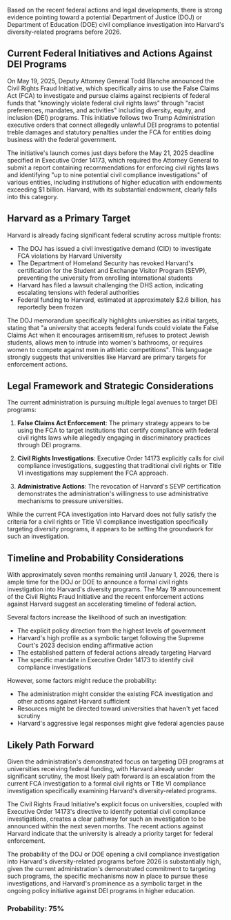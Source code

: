 Based on the recent federal actions and legal developments, there is strong evidence pointing toward a potential Department of Justice (DOJ) or Department of Education (DOE) civil compliance investigation into Harvard's diversity-related programs before 2026.

## Current Federal Initiatives and Actions Against DEI Programs

On May 19, 2025, Deputy Attorney General Todd Blanche announced the Civil Rights Fraud Initiative, which specifically aims to use the False Claims Act (FCA) to investigate and pursue claims against recipients of federal funds that "knowingly violate federal civil rights laws" through "racist preferences, mandates, and activities" including diversity, equity, and inclusion (DEI) programs. This initiative follows two Trump Administration executive orders that connect allegedly unlawful DEI programs to potential treble damages and statutory penalties under the FCA for entities doing business with the federal government.

The initiative's launch comes just days before the May 21, 2025 deadline specified in Executive Order 14173, which required the Attorney General to submit a report containing recommendations for enforcing civil rights laws and identifying "up to nine potential civil compliance investigations" of various entities, including institutions of higher education with endowments exceeding $1 billion. Harvard, with its substantial endowment, clearly falls into this category.

## Harvard as a Primary Target

Harvard is already facing significant federal scrutiny across multiple fronts:

- The DOJ has issued a civil investigative demand (CID) to investigate FCA violations by Harvard University
- The Department of Homeland Security has revoked Harvard's certification for the Student and Exchange Visitor Program (SEVP), preventing the university from enrolling international students
- Harvard has filed a lawsuit challenging the DHS action, indicating escalating tensions with federal authorities
- Federal funding to Harvard, estimated at approximately $2.6 billion, has reportedly been frozen

The DOJ memorandum specifically highlights universities as initial targets, stating that "a university that accepts federal funds could violate the False Claims Act when it encourages antisemitism, refuses to protect Jewish students, allows men to intrude into women's bathrooms, or requires women to compete against men in athletic competitions". This language strongly suggests that universities like Harvard are primary targets for enforcement actions.

## Legal Framework and Strategic Considerations

The current administration is pursuing multiple legal avenues to target DEI programs:

1. **False Claims Act Enforcement**: The primary strategy appears to be using the FCA to target institutions that certify compliance with federal civil rights laws while allegedly engaging in discriminatory practices through DEI programs.

2. **Civil Rights Investigations**: Executive Order 14173 explicitly calls for civil compliance investigations, suggesting that traditional civil rights or Title VI investigations may supplement the FCA approach.

3. **Administrative Actions**: The revocation of Harvard's SEVP certification demonstrates the administration's willingness to use administrative mechanisms to pressure universities.

While the current FCA investigation into Harvard does not fully satisfy the criteria for a civil rights or Title VI compliance investigation specifically targeting diversity programs, it appears to be setting the groundwork for such an investigation.

## Timeline and Probability Considerations

With approximately seven months remaining until January 1, 2026, there is ample time for the DOJ or DOE to announce a formal civil rights investigation into Harvard's diversity programs. The May 19 announcement of the Civil Rights Fraud Initiative and the recent enforcement actions against Harvard suggest an accelerating timeline of federal action.

Several factors increase the likelihood of such an investigation:

- The explicit policy direction from the highest levels of government
- Harvard's high profile as a symbolic target following the Supreme Court's 2023 decision ending affirmative action
- The established pattern of federal actions already targeting Harvard
- The specific mandate in Executive Order 14173 to identify civil compliance investigations

However, some factors might reduce the probability:

- The administration might consider the existing FCA investigation and other actions against Harvard sufficient
- Resources might be directed toward universities that haven't yet faced scrutiny
- Harvard's aggressive legal responses might give federal agencies pause

## Likely Path Forward

Given the administration's demonstrated focus on targeting DEI programs at universities receiving federal funding, with Harvard already under significant scrutiny, the most likely path forward is an escalation from the current FCA investigation to a formal civil rights or Title VI compliance investigation specifically examining Harvard's diversity-related programs.

The Civil Rights Fraud Initiative's explicit focus on universities, coupled with Executive Order 14173's directive to identify potential civil compliance investigations, creates a clear pathway for such an investigation to be announced within the next seven months. The recent actions against Harvard indicate that the university is already a priority target for federal enforcement.

The probability of the DOJ or DOE opening a civil compliance investigation into Harvard's diversity-related programs before 2026 is substantially high, given the current administration's demonstrated commitment to targeting such programs, the specific mechanisms now in place to pursue these investigations, and Harvard's prominence as a symbolic target in the ongoing policy initiative against DEI programs in higher education.

### Probability: 75%